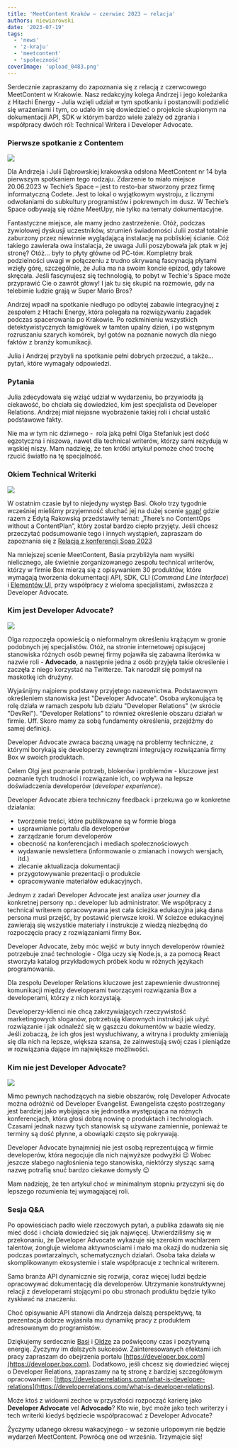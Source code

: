 ```yaml
---
title: 'MeetContent Kraków – czerwiec 2023 – relacja'
authors: niewiarowski
date: '2023-07-19'
tags:
  - 'news'
  - 'z-kraju'
  - 'meetcontent'
  - 'społeczność'
coverImage: 'upload_0483.png'
---
```


Serdecznie zapraszamy do zapoznania się z relacją z czerwcowego MeetContent w
Krakowie. Nasz redakcyjny kolega Andrzej i jego koleżanka z Hitachi Energy -
Julia wzięli udział w tym spotkaniu i postanowili podzielić się wrażeniami i
tym, co udało im się dowiedzieć o projekcie skupionym na dokumentacji API, SDK w
którym bardzo wiele zależy od zgrania i współpracy dwóch ról: Technical Writera
i Developer Advocate.

<!--truncate-->

### Pierwsze spotkanie z Contentem

![](images/meetContent14_3-1024x768.jpeg)

Dla Andrzeja i Julii Dąbrowskiej krakowska odsłona MeetContent nr 14 była
pierwszym spotkaniem tego rodzaju. Zdarzenie to miało miejsce 20.06.2023 w
Techie’s Space – jest to resto-bar stworzony przez firmę informatyczną Codete.
Jest to lokal o wyjątkowym wystroju, z licznymi odwołaniami do subkultury
programistów i pokrewnych im dusz. W Techie’s Space odbywają się różne MeetUpy,
nie tylko na tematy dokumentacyjne.

Fantastyczne miejsce, ale mamy jedno zastrzeżenie. Otóż, podczas żywiołowej
dyskusji uczestników, strumień świadomości Julii został totalnie zaburzony przez
niewinnie wyglądającą instalację na pobliskiej ścianie. Cóż takiego zawierała
owa instalacja, że uwaga Julii poszybowała jak ptak w jej stronę? Otóż... były
to płyty główne od PC-tów. Kompletny brak podzielności uwagi w połączeniu z
trudno skrywaną fascynacją płytami wzięły górę, szczególnie, że Julia ma na
swoim koncie epizod, gdy takowe skręcała. Jeśli fascynujesz się technologią, to
pobyt w Techie's Space może przyprawić Cie o zawrót głowy! I jak tu się skupić
na rozmowie, gdy na telebimie ludzie grają w Super Mario Bros?

Andrzej wpadł na spotkanie niedługo po odbytej zabawie integracyjnej z zespołem
z Hitachi Energy, która polegała na rozwiązywaniu zagadek podczas spacerowania
po Krakowie. Po rozkminieniu wszystkich detektywistycznych łamigłówek w tamten
upalny dzień, i po wstępnym rozruszaniu szarych komórek, był gotów na poznanie
nowych dla niego faktów z branży komunikacji.

Julia i Andrzej przybyli na spotkanie pełni dobrych przeczuć, a także… pytań,
które wymagały odpowiedzi.

### Pytania

Julia zdecydowała się wziąć udział w wydarzeniu, bo przywiodła ją ciekawość, bo
chciała się dowiedzieć, kim jest specjalista od Developer Relations. Andrzej
miał niejasne wyobrażenie takiej roli i chciał ustalić podstawowe fakty.

Nie ma w tym nic dziwnego -  rola jaką pełni Olga Stefaniuk jest dość egzotyczna
i niszowa, nawet dla technical writerów, którzy sami rezydują w wąskiej niszy.
Mam nadzieję, że ten krótki artykuł pomoże choć trochę rzucić światło na tę
specjalność.

### Okiem Technical Writerki

![](images/meetContent14-2-1024x768.jpeg)

W ostatnim czasie był to niejedyny występ Basi. Około trzy tygodnie wcześniej
mieliśmy przyjemność słuchać jej na dużej scenie [soap!](https://soapconf.com/)
gdzie razem z Edytą Rakowską przedstawiły temat: „There’s no ContentOps without
a ContentPlan”, który został bardzo ciepło przyjęty. Jeśli chcesz przeczytać
podsumowanie tego i innych wystąpień, zapraszam do zapoznania się
z [Relacją z konferencji Soap 2023](http://techwriter.pl/relacja-z-tegorocznej-konferencji-soap-2023/)

Na mniejszej scenie MeetContent, Basia przybliżyła nam wysiłki nielicznego, ale
świetnie zorganizowanego zespołu technical writerów, którzy w firmie Box mierzą
się z opisywaniem 30 produktów, które wymagają tworzenia dokumentacji API, SDK,
CLI (_Command Line Interface_) i
[Elementów UI](https://developer.box.com/guides/embed/ui-elements/), przy
współpracy z wieloma specjalistami, zwłaszcza z Developer Advocate.

### Kim jest Developer Advocate?

![](images/MicrosoftTeams-image-164-768x1024.jpg)

Olga rozpoczęła opowieścią o nieformalnym określeniu krążącym w gronie podobnych
jej specjalistów. Otóż, na stronie internetowej opisującej stanowiska różnych
osób pewnej firmy pojawiła się zabawna literówka w nazwie roli - **Advocado**, a
następnie jedna z osób przyjęła takie określenie i zaczęła z niego korzystać na
Twitterze. Tak narodził się pomysł na maskotkę ich drużyny.

Wyjaśnijmy najpierw podstawy przyjętego nazewnictwa. Podstawowym określeniem
stanowiska jest "Developer Advocate". Osoba wykonująca tę rolę działa w ramach
zespołu lub działu "Developer Relations" (w skrócie "DevRel"). "Developer
Relations" to również określenie obszaru działań w firmie. Uff. Skoro mamy za
sobą fundamenty określenia, przejdźmy do samej definicji.

Developer Advocate zwraca baczną uwagę na problemy techniczne, z którymi
borykają się developerzy zewnętrzni integrujący rozwiązania firmy Box w swoich
produktach.

Celem Olgi jest poznanie potrzeb, blokerów i problemów - kluczowe jest poznanie
tych trudności i rozwiązanie ich, co wpływa na lepsze doświadczenia developerów
(_developer experience_).

Developer Advocate zbiera techniczny feedback i przekuwa go w konkretne
działania:

- tworzenie treści, które publikowane są w formie bloga
- usprawnianie portalu dla developerów
- zarządzanie forum developerów
- obecność na konferencjach i mediach społecznościowych
- wydawanie newslettera (informowanie o zmianach i nowych wersjach, itd.)
- zlecanie aktualizacja dokumentacji
- przygotowywanie prezentacji o produkcie
- opracowywanie materiałów edukacyjnych.

Jednym z zadań Developer Advocate jest analiza _user journey_ dla konkretnej
persony np.: developer lub administrator. We współpracy z technical writerem
opracowywana jest cała ścieżka edukacyjna jaką dana persona musi przejść, by
postawić pierwsze kroki. W ścieżce edukacyjnej zawierają się wszystkie materiały
i instrukcje z wiedzą niezbędną do rozpoczęcia pracy z rozwiązaniami firmy Box.

Developer Advocate, żeby móc wejść w buty innych developerów również potrzebuje
znać technologie - Olga uczy się Node.js, a za pomocą React stworzyła katalog
przykładowych próbek kodu w różnych językach programowania.

Dla zespołu Developer Relations kluczowe jest zapewnienie dwustronnej
komunikacji między developerami tworzącymi rozwiązania Box a developerami,
którzy z nich korzystają.

Developerzy-klienci nie chcą zakrzywiających rzeczywistość marketingowych
sloganów, potrzebują klarownych instrukcji jak użyć rozwiązanie i jak odnaleźć
się w gąszczu dokumentów w bazie wiedzy. Jeśli zobaczą, że ich głos jest
wysłuchiwany, a witryna i produkty zmieniają się dla nich na lepsze, większa
szansa, że zainwestują swój czas i pieniądze w rozwiązania dające im największe
możliwości.

### Kim nie jest Developer Advocate?

![](images/meetContent14-1-1024x768.jpeg)

Mimo pewnych nachodzących na siebie obszarów, rolę Developer Advocate można
odróżnić od Developer Evangelist. Ewangelista często postrzegany jest bardziej
jako wybijająca się jednostka występująca na różnych konferencjach, która głosi
dobrą nowinę o produktach i technologiach. Czasami jednak nazwy tych stanowisk
są używane zamiennie, ponieważ te terminy są dość płynne, a obowiązki często się
pokrywają.

Developer Advocate bynajmniej nie jest osobą reprezentującą w firmie
developerów, która negocjuje dla nich najwyższe podwyżki 😉 Wobec jeszcze
słabego nagłośnienia tego stanowiska, niektórzy słysząc samą nazwę potrafią snuć
bardzo ciekawe domysły 😉

Mam nadzieję, że ten artykuł choć w minimalnym stopniu przyczyni się do lepszego
rozumienia tej wymagającej roli.

### Sesja Q&A

Po opowieściach padło wiele rzeczowych pytań, a publika zdawała się nie mieć
dość i chciała dowiedzieć się jak najwięcej. Utwierdziliśmy się w przekonaniu,
że Developer Advocate wykazuje się szerokim wachlarzem talentów, żongluje
wieloma aktywnościami i mało ma okazji do nudzenia się podczas powtarzalnych,
schematycznych działań. Osoba taka działa w skomplikowanym ekosystemie i stale
współpracuje z technical writerem.

Sama branża API dynamicznie się rozwija, coraz więcej ludzi będzie opracowywać
dokumentację dla developerów. Utrzymanie konstruktywnej relacji z developerami
stojącymi po obu stronach produktu będzie tylko zyskiwać na znaczeniu.

Choć opisywanie API stanowi dla Andrzeja dalszą perspektywę, ta prezentacja
dobrze wyjaśniła mu dynamikę pracy z produktem adresowanym do programistów.

Dziękujemy serdecznie [Basi](https://www.linkedin.com/in/barbara-szwarc/) i
[Oldze](https://www.linkedin.com/in/olgastefaniuk/) za poświęcony czas i
pozytywną energię. Życzymy im dalszych sukcesów. Zainteresowanych efektami ich
pracy zapraszam do obejrzenia portalu
[https://developer.box.com](https://developer.box.com). Dodatkowo, jeśli chcesz
się dowiedzieć więcej o Developer Relations, zapraszamy na tę stronę z bardziej
szczegółowym opracowaniem:
[https://developerrelations.com/what-is-developer-relations](https://developerrelations.com/what-is-developer-relations).

Może ktoś z widowni zechce w przyszłości rozpocząć karierę jako **Developer
Advocate** vel **Advocado**? Kto wie, być może jako tech writerzy i tech
writerki kiedyś będziecie współpracować z Developer Advocate?

Życzymy udanego okresu wakacyjnego - w sezonie urlopowym nie będzie wydarzeń
MeetContent. Powrócą one od września. Trzymajcie się!

